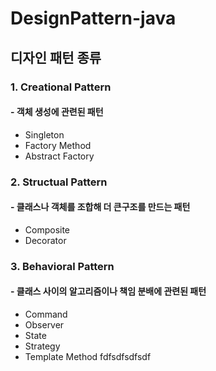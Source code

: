 # DesignPattern-java


## 디자인 패턴 종류


### 1. Creational Pattern
#### - 객체 생성에 관련된 패턴
* Singleton
* Factory Method
* Abstract Factory


### 2. Structual Pattern
#### - 클래스나 객체를 조합해 더 큰구조를 만드는 패턴
* Composite
* Decorator

### 3. Behavioral Pattern
#### - 클래스 사이의 알고리즘이나 책임 분배에 관련된 패턴
* Command
* Observer
* State
* Strategy
* Template Method
fdfsdfsdfsdf